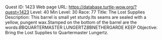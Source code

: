 Quest ID: 1423
Web page URL: https://database.turtle-wow.org/?quest=1423
Level: 40
Min Level: 30
Race: 77
Title: The Lost Supplies
Description: This barrel is small yet sturdy.Its seams are sealed with a yellow, pungent wax.Stamped on the bottom of the barrel are the words:$B$BQUARTERMASTER LUNGERTZ$B$BNETHERGARDE KEEP
Objective: Bring the Lost Supplies to Quartermaster Lungertz.
